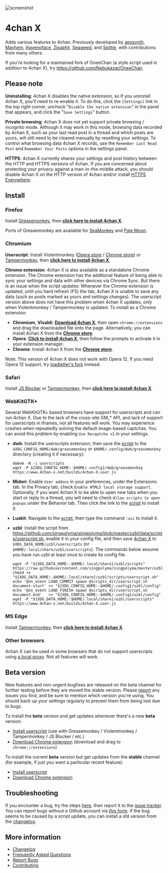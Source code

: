 ![screenshot](https://ccd0.github.io/4chan-x/img/screenshot.png)
# 4chan X
Adds various features to 4chan.
Previously developed by [aeosynth](https://github.com/aeosynth/4chan-x), [Mayhem](https://github.com/MayhemYDG/4chan-x), [ihavenoface](https://github.com/ihavenoface/4chan-x), [Zixaphir](https://github.com/zixaphir/appchan-x), [Seaweed](https://github.com/seaweedchan/4chan-x), and [Spittie](https://github.com/Spittie/4chan-x), with contributions from many others.

If you're looking for a maintained fork of OneeChan (a style script used in addition to 4chan X), try
https://github.com/Nebukazar/OneeChan.

## Please note
**Uninstalling**: 4chan X disables the native extension, so if you uninstall 4chan X, you'll need to re-enable it. To do this, click the `[Settings]` link in the top right corner, uncheck "`Disable the native extension`" in the panel that appears, and click the "`Save Settings`" button.

**Private browsing**: 4chan X does not yet support private browsing / incognito mode. Although it may work in this mode, browsing data recorded by 4chan X, such as your last read post in a thread and which posts are yours, will still need to be cleared manually by resetting your settings. To control what browsing data 4chan X records, use the `Remember Last Read Post` and `Remember Your Posts` options in the settings panel.

**HTTPS**: 4chan X currently shares your settings and post history between the HTTP and HTTPS versions of 4chan. If you are concerned about protecting your privacy against a man-in-the-middle attack, you should disable 4chan X on the HTTP version of 4chan and/or install [HTTPS Everywhere](https://www.eff.org/https-everywhere).

## Install

### Firefox
Install [Greasemonkey](https://addons.mozilla.org/en-US/firefox/addon/greasemonkey/), then **[click here to install 4chan X](https://www.4chan-x.net/builds/4chan-X.user.js)**.

Ports of Greasemonkey are available for [SeaMonkey](https://sourceforge.net/projects/gmport/) and [Pale Moon](https://github.com/janekptacijarabaci/greasemonkey/releases/latest).

### Chromium
**Userscript**: Install Violentmonkey ([Opera store](https://addons.opera.com/en/extensions/details/violent-monkey/) / [Chrome store](https://chrome.google.com/webstore/detail/violent-monkey/jinjaccalgkegednnccohejagnlnfdag)) or [Tampermonkey](https://tampermonkey.net/), then **[click here to install 4chan X](https://www.4chan-x.net/builds/4chan-X.user.js)**.

**Chrome extension**: 4chan X is also available as a standalone Chrome extension. The Chrome extension has the additional feature of being able to sync your settings and data with other devices via Chrome Sync. But there is an issue when the script updates: Whenever the Chrome extension is updated, until you hard refresh (F5) the tab, 4chan X is unable to save any data (such as posts marked as yours and settings changes). The userscript version above does not have this problem when 4chan X updates, only when Violentmonkey / Tampermonkey is updated. To install as a Chrome extension:

- **Chromium**, **Vivaldi**: **[Download 4chan X](https://www.4chan-x.net/builds/4chan-X.crx)**, then open `chrome://extensions` and drag the downloaded file onto the page. Alternatively, you can install 4chan X from the **[Chrome store](https://chrome.google.com/webstore/detail/ohnjgmpcibpbafdlkimncjhflgedgpam)**.
- **Opera**: **[Click to install 4chan X](https://www.4chan-x.net/builds/4chan-X.crx)**, then follow the prompts to activate it in your extension manager.
- **Chrome**: Install 4chan X from the **[Chrome store](https://chrome.google.com/webstore/detail/ohnjgmpcibpbafdlkimncjhflgedgpam)**.

Note: This version of 4chan X does not work with Opera 12. If you need Opera 12 support, try [loadletter's fork](https://github.com/loadletter/4chan-x) instead.

### Safari
Install [JS Blocker](http://jsblocker.toggleable.com/) or [Tampermonkey](http://tampermonkey.net/?browser=safari), then **[click here to install 4chan X](https://www.4chan-x.net/builds/4chan-X.user.js)**.

### WebKitGTK+
Several WebKitGTK+ based browsers have support for userscripts and can run 4chan X. Due to the lack of the cross-site GM_* API, and lack of support for userscripts in iframes, not all features will work. You may experience crashes when repeatedly solving the default image-based captchas. You can avoid this problem by enabling `Use Recaptcha v1` in your settings.

- **dwb**: Install the userscripts extension, then save the [script](https://www.4chan-x.net/builds/4chan-X.user.js) to the `$XDG_CONFIG_HOME/dwb/greasemonkey` or `$HOME/.config/dwb/greasemonkey` directory (creating it if necessary):

  ```
  dwbem -N -i userscripts
  wget -P ${XDG_CONFIG_HOME:-$HOME/.config}/dwb/greasemonkey https://www.4chan-x.net/builds/4chan-X.user.js
  ```

- **Midori**: Enable `User addons` in your preferences, under the Extensions tab. In the Privacy tab, check `Enable HTML5 local storage support`. Optionally, if you want 4chan X to be able to open new tabs when you start or reply to a thread, you will need to check `Allow scripts to open popups` under the Behavior tab. Then click the link to the [script](https://www.4chan-x.net/builds/4chan-X.user.js) to install it.

- **Luakit**: Navigate to the [script](https://www.4chan-x.net/builds/4chan-X.user.js), then type the command `:usi` to install it.

- **uzbl**: Install the script from https://github.com/singpolyma/singpolyma/blob/master/uzbl/data/scripts/userscript.sh, enable it in your config file, and then save [4chan X](https://www.4chan-x.net/builds/4chan-X.user.js) to `$XDG_DATA_HOME/uzbl/userscripts` (or `$HOME/.local/share/uzbl/userscripts`). The commands below assume you have run uzbl at least once to create its config file.

  ```
  wget -P "${XDG_DATA_HOME:-$HOME/.local/share}/uzbl/scripts" https://raw.githubusercontent.com/singpolyma/singpolyma/master/uzbl/data/scripts/userscript.sh
  chmod +x "${XDG_DATA_HOME:-$HOME/.local/share}/uzbl/scripts/userscript.sh"
  echo '@on_event LOAD_COMMIT spawn @scripts_dir/userscript.sh document-start' >> "${XDG_CONFIG_HOME:-$HOME/.config}/uzbl/config"
  echo '@on_event LOAD_FINISH spawn @scripts_dir/userscript.sh document-end'   >> "${XDG_CONFIG_HOME:-$HOME/.config}/uzbl/config"
  wget -P "${XDG_DATA_HOME:-$HOME/.local/share}/uzbl/userscripts" https://www.4chan-x.net/builds/4chan-X.user.js
  ```

### MS Edge
Install [Tampermonkey](https://www.microsoft.com/en-us/store/p/tampermonkey/9nblggh5162s), then **[click here to install 4chan X](https://www.4chan-x.net/builds/4chan-X.user.js)**.

### Other browsers
4chan X can be used in some browsers that do not support userscripts using [a local proxy](https://github.com/ccd0/4chan-x-proxy). Not all features will work.

## Beta version
New features and non-urgent bugfixes are released on the beta channel for further testing before they are moved the stable version. Please [report](https://github.com/ccd0/4chan-x/issues?q=is%3Aopen+sort%3Aupdated-desc) any issues you find, and be sure to mention which version you're using. You should back up your settings regularly to prevent them from being lost due to bugs.

To install the **beta** version and get updates whenever there's a new **beta** version:
- [Install userscript](https://www.4chan-x.net/builds/4chan-X-beta.user.js) (use with Greasemonkey / Violentmonkey / Tampermonkey / JS Blocker / etc.)
- [Download Chrome extension](https://www.4chan-x.net/builds/4chan-X-beta.crx) (download and drag to `chrome://extensions`)

To install the current **beta** version but get updates from the **stable** channel (for example, if just you want a particular recent feature):
- [Install userscript](https://github.com/ccd0/4chan-x/raw/beta/builds/4chan-X.user.js)
- [Download Chrome extension](https://github.com/ccd0/4chan-x/raw/beta/builds/4chan-X.crx)

## Troubleshooting
If you encounter a bug, try the steps [here](https://github.com/ccd0/4chan-x/blob/master/CONTRIBUTING.md#reporting-bugs), then report it to the [issue tracker](https://github.com/ccd0/4chan-x/issues?q=is%3Aopen+sort%3Aupdated-desc). You can report bugs without a Github account via [this form](https://gitreports.com/issue/ccd0/4chan-x). If the bug seems to be caused by a script update, you can install a old version from the [changelog](https://github.com/ccd0/4chan-x/blob/master/CHANGELOG.md).

## More information
- [Changelog](https://github.com/ccd0/4chan-x/blob/master/CHANGELOG.md)
- [Frequently Asked Questions](https://github.com/ccd0/4chan-x/wiki/Frequently-Asked-Questions)
- [Report Bugs](https://gitreports.com/issue/ccd0/4chan-x)
- [Contributing](https://github.com/ccd0/4chan-x/blob/master/CONTRIBUTING.md)

